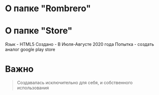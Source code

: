 # О папке "Rombrero"
# О папке "Store"
Язык - HTML5
Создано - В Июля-Августе 2020 года 
Попытка - создать аналог google play store
# Важно
>Создавалась исключительно для себя, и собственного использования
